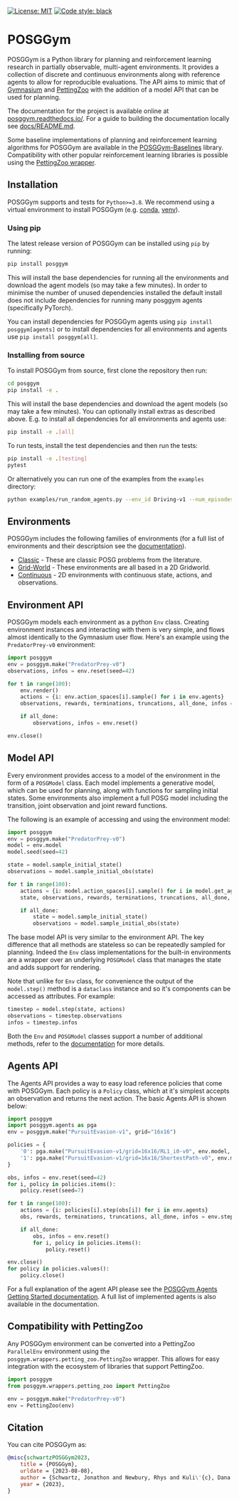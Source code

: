 [![License: MIT](https://img.shields.io/badge/License-MIT-yellow.svg)](https://opensource.org/licenses/MIT)
[![Code style: black](https://img.shields.io/badge/code%20style-black-000000.svg)](https://github.com/psf/black)


# POSGGym

POSGGym is a Python library for planning and reinforcement learning research in partially observable, multi-agent environments. It provides a collection of discrete and continuous environments along with reference agents to allow for reproducible evaluations. The API aims to mimic that of [Gymnasium](https://gymnasium.farama.org/) and [PettingZoo](https://pettingzoo.farama.org/) with the addition of a model API that can be used for planning.

The documentation for the project is available online at [posggym.readthedocs.io/](https://posggym.readthedocs.io/). For a guide to building the documentation locally see [docs/README.md](docs/README.md).

Some baseline implementations of planning and reinforcement learning algorithms for POSGGym are available in the [POSGGym-Baselines](https://github.com/RDLLab/posggym-baselines) library. Compatibility with other popular reinforcement learning libraries is possible using the [PettingZoo wrapper](#compatibility-with-pettingzoo).

## Installation

POSGGym supports and tests for `Python>=3.8`. We recommend using a virtual environment to install POSGGym (e.g. [conda](https://docs.conda.io/projects/conda/en/latest/index.html), [venv](https://docs.python.org/3/library/venv.html)).

### Using pip

The latest release version of POSGGym can be installed using `pip` by running:

```bash
pip install posggym
```

This will install the base dependencies for running all the environments and download the agent models (so may take a few minutes). In order to minimise the number of unused dependencies installed the default install does not include dependencies for running many posggym agents (specifically PyTorch).

You can install dependencies for POSGGym agents using `pip install posggym[agents]` or to install dependencies for all environments and agents use `pip install posggym[all]`.

### Installing from source

To install POSGGym from source, first clone the repository then run:

```bash
cd posggym
pip install -e .
```

This will install the base dependencies and download the agent models (so may take a few minutes). You can optionally install extras as described above. E.g. to install all dependencies for all environments and agents use:

```bash
pip install -e .[all]
```

To run tests, install the test dependencies and then run the tests:

```bash
pip install -e .[testing]
pytest
```

Or alternatively you can run one of the examples from the `examples` directory:

```bash
python examples/run_random_agents.py --env_id Driving-v1 --num_episodes 10 --render_mode human
```

## Environments

POSGGym includes the following families of environments (for a full list of environments and their descriptsion see the [documentation](https://posggym.readthedocs.io/)).

- [Classic](https://posggym.readthedocs.io/en/latest/environments/classic.html) - These are classic POSG problems from the literature.
- [Grid-World](https://posggym.readthedocs.io/en/latest/environments/grid_world.html) - These environments are all based in a 2D Gridworld.
- [Continuous](https://posggym.readthedocs.io/en/latest/environments/continuous.html) - 2D environments with continuous state, actions, and observations.


## Environment API

POSGGym models each environment as a python `Env` class. Creating environment instances and interacting with them is very simple, and flows almost identically to the Gymnasium user flow. Here's an example using the `PredatorPrey-v0` environment:

```python
import posggym
env = posggym.make("PredatorPrey-v0")
observations, infos = env.reset(seed=42)

for t in range(100):
    env.render()
    actions = {i: env.action_spaces[i].sample() for i in env.agents}
    observations, rewards, terminations, truncations, all_done, infos = env.step(actions)

    if all_done:
        observations, infos = env.reset()

env.close()
```

## Model API

Every environment provides access to a model of the environment in the form of a `POSGModel` class. Each model implements a generative model, which can be used for planning, along with functions for sampling initial states. Some environments also implement a full POSG model including the transition, joint observation and joint reward functions.

The following is an example of accessing and using the environment model:

```python
import posggym
env = posggym.make("PredatorPrey-v0")
model = env.model
model.seed(seed=42)

state = model.sample_initial_state()
observations = model.sample_initial_obs(state)

for t in range(100):
    actions = {i: model.action_spaces[i].sample() for i in model.get_agents(state)}
    state, observations, rewards, terminations, truncations, all_done, infos = model.step(state, actions)

    if all_done:
        state = model.sample_initial_state()
        observations = model.sample_initial_obs(state)
```

The base model API is very similar to the environment API. The key difference that all methods are stateless so can be repeatedly sampled for planning. Indeed the `Env` class implementations for the built-in environments are a wrapper over an underlying `POSGModel` class that manages the state and adds support for rendering.

Note that unlike for `Env` class, for convenience the output of the `model.step()` method is a `dataclass` instance and so it's components can be accessed as attributes. For example:

```python
timestep = model.step(state, actions)
observations = timestep.observations
infos = timestep.infos
```

Both the `Env` and `POSGModel` classes support a number of additional methods, refer to the [documentation](https://posggym.readthedocs.io/) for more details.

## Agents API

The Agents API provides a way to easy load reference policies that come with POSGGym. Each policy is a `Policy` class, which at it's simplest accepts an observation and returns the next action. The basic Agents API is shown below:


```python
import posggym
import posggym.agents as pga
env = posggym.make("PursuitEvasion-v1", grid="16x16")

policies = {
    '0': pga.make("PursuitEvasion-v1/grid=16x16/RL1_i0-v0", env.model, '0'),
    '1': pga.make("PursuitEvasion-v1/grid=16x16/ShortestPath-v0", env.model, '1')
}

obs, infos = env.reset(seed=42)
for i, policy in policies.items():
    policy.reset(seed=7)

for t in range(100):
    actions = {i: policies[i].step(obs[i]) for i in env.agents}
    obs, rewards, terminations, truncations, all_done, infos = env.step(actions)

    if all_done:
        obs, infos = env.reset()
        for i, policy in policies.items():
            policy.reset()

env.close()
for policy in policies.values():
    policy.close()
```

For a full explanation of the agent API please see the [POSGGym Agents Getting Started documentation](https://posggym.readthedocs.io/en/latest/agents/getting_started.html). A full list of implemented agents is also available in the documentation.

## Compatibility with PettingZoo

Any POSGGym environment can be converted into a PettingZoo `ParallelEnv` environment using the `posggym.wrappers.petting_zoo.PettingZoo` wrapper. This allows for easy integration with the ecosystem of libraries that support PettingZoo.

```python
import posggym
from posggym.wrappers.petting_zoo import PettingZoo

env = posggym.make("PredatorPrey-v0")
env = PettingZoo(env)
```

## Citation

You can cite POSGGym as:

```bibtex
@misc{schwartzPOSGGym2023,
    title = {POSGGym},
    urldate = {2023-08-08},
    author = {Schwartz, Jonathon and Newbury, Rhys and Kuli\'{c}, Dana and Kurniawati, Hanna},
    year = {2023},
}
```
